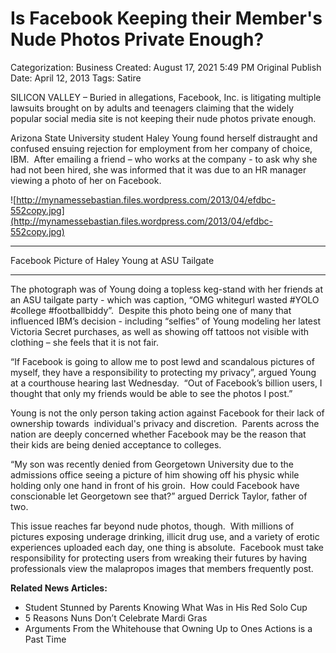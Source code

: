 # Is Facebook Keeping their Member's Nude Photos Private Enough?

Categorization: Business
Created: August 17, 2021 5:49 PM
Original Publish Date: April 12, 2013
Tags: Satire

SILICON VALLEY – Buried in allegations, Facebook, Inc. is litigating multiple lawsuits brought on by adults and teenagers claiming that the widely popular social media site is not keeping their nude photos private enough.

Arizona State University student Haley Young found herself distraught and confused ensuing rejection for employment from her company of choice, IBM.  After emailing a friend – who works at the company - to ask why she had not been hired, she was informed that it was due to an HR manager viewing a photo of her on Facebook.

![http://mynamessebastian.files.wordpress.com/2013/04/efdbc-552copy.jpg](http://mynamessebastian.files.wordpress.com/2013/04/efdbc-552copy.jpg)

---

Facebook Picture of Haley Young at ASU Tailgate

---

The photograph was of Young doing a topless keg-stand with her friends at an ASU tailgate party - which was caption, “OMG whitegurl wasted #YOLO #college #footballbiddy”.  Despite this photo being one of many that influenced IBM’s decision - including “selfies” of Young modeling her latest Victoria Secret purchases, as well as showing off tattoos not visible with clothing – she feels that it is not fair.

“If Facebook is going to allow me to post lewd and scandalous pictures of myself, they have a responsibility to protecting my privacy”, argued Young at a courthouse hearing last Wednesday.  “Out of Facebook’s billion users, I thought that only my friends would be able to see the photos I post.”

Young is not the only person taking action against Facebook for their lack of ownership towards  individual's privacy and discretion.  Parents across the nation are deeply concerned whether Facebook may be the reason that their kids are being denied acceptance to colleges.

“My son was recently denied from Georgetown University due to the admissions office seeing a picture of him showing off his physic while holding only one hand in front of his groin.  How could Facebook have conscionable let Georgetown see that?” argued Derrick Taylor, father of two.

This issue reaches far beyond nude photos, though.  With millions of pictures exposing underage drinking, illicit drug use, and a variety of erotic experiences uploaded each day, one thing is absolute.  Facebook must take responsibility for protecting users from wreaking their futures by having professionals view the malapropos images that members frequently post.

**Related News Articles:**

- Student Stunned by Parents Knowing What Was in His Red Solo Cup
- 5 Reasons Nuns Don’t Celebrate Mardi Gras
- Arguments From the Whitehouse that Owning Up to Ones Actions is a Past Time